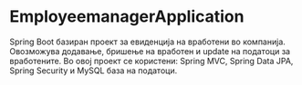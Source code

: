 # EmployeemanagerApplication

Spring Boot базиран проект за евиденција на вработени во компанија.
Овозможува додавање, бришење на вработен и update на податоци за вработените.
Во овој проект се користени: Spring MVC, Spring Data JPA, Spring Security и MySQL база на податоци.
